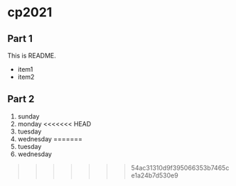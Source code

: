 # cp2021

## Part 1
This is README.
- item1
- item2

## Part 2
1. sunday
1. monday
<<<<<<< HEAD
1. tuesday
1. wednesday
=======
2. tuesday
3. wednesday
>>>>>>> 54ac31310d9f395066353b7465ce1a24b7d530e9

